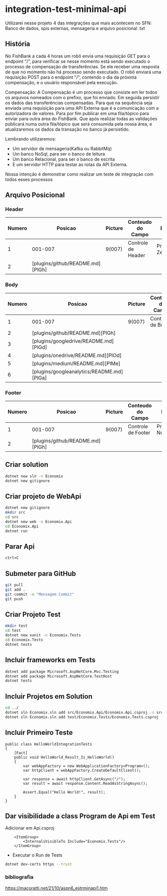 # integration-test-minimal-api
Utilizarei nesse projeto 4 das integrações que mais acontecem no SFN: Banco de dados, spis externas, mensageria e arquivo posicional .txt
## História
No FishBank a cada 4 horas um robô envia uma requisição GET para o endpoint "/", para verificar se nesse momento está sendo executado o processo de compensação de transferências.
Se ele receber uma resposta de que no momento não há processo sendo executado. O robô enviará uma requisição POST para o endpoint "/", contendo o dia da próxima compensação, e o usuário responsável pela execução.

Compensação: A Compensação é um processo que consiste em ler todos os arquivos nomeados com o prefixo, que foi enviado. Em seguida persistir os dados das transferências compensadas. Para que na sequência seja enviada uma requisição para uma API Externa que é a comunicação com a autorizadora de valores. Para por fim publicar em uma fila/tópico para enviar para outra área do FishBank. Que após realizar todas as validações publicará numa outra fila/tópico que será consumida pela nossa área, e atualizaremos os dados da transação no banco já persistido.

Lembrando utilizaremos:
* Um servidor de mensageria(Kafka ou RabbitMq)
* Um banco NoSql, para ser o banco de leitura
* Um banco Relacional, para ser o banco de escrita
* E um servidor HTTP para testar as rotas da API Externa.

Nossa intenção é demonstrar como realizar um teste de integração com todos esses processos

## Arquivo Posicional
### Header
| Numero | Posicao | Picture | Conteudo do Campo | Especificações |
| ------ | ------ | ------ | ------ | ------ |
| 1 | 001-007 | 9(007) | Controle de Header | Preencher com Zeros("0000000") |
| 2 | [plugins/github/README.md][PlGh] |
### Body
| Numero | Posicao | Picture | Conteudo do Campo | Especificações |
| ------ | ------ | ------ | ------ | ------ |
| 1 | 001-007 | 9(007) | Controle de Body | --- |
| 2 | [plugins/github/README.md][PlGh] |
| 3 | [plugins/googledrive/README.md][PlGd] |
| 4 | [plugins/onedrive/README.md][PlOd] |
| 5 | [plugins/medium/README.md][PlMe] |
| 6 | [plugins/googleanalytics/README.md][PlGa] |
### Footer
| Numero | Posicao | Picture | Conteudo do Campo | Especificações |
| ------ | ------ | ------ | ------ | ------ |
| 1 | 001-007 | 9(007) | Controle de Footer | Preencher com Noves("9999999") |
| 2 | [plugins/github/README.md][PlGh] |

## Criar solution
```sh
dotnet new sln -n Economix
dotnet new gitignore
```

## Criar projeto de WebApi
```sh
dotnet new gitignore
mkdir src
cd src
dotnet new web -o Economix.Api
cd Economix.Api
dotnet run
```

## Parar Api
```sh
ctrl+C
```

## Submeter para GitHub
```sh
git pull
git add .
git commit -m "Mensagem Commit"
git push
```

## Criar Projeto Test
```sh
mkdir test
cd test
dotnet new xunit -n Economix.Tests
cd Economix.Tests
dotnet tests
```

## Incluir frameworks em Tests
```sh
dotnet add package Microsoft.AspNetCore.Mvc.Testing
dotnet add package Microsoft.AspNetCore.TestHost
dotnet tests
```

## Incluir Projetos em Solution

```sh
cd ../
dotnet sln Economix.sln add src/Economix.Api/Economix.Api.csproj -s src
dotnet sln Economix.sln add test/Economix.Tests/Economix.Tests.csproj -s tests
```

## Incluir Primeiro Teste
```code
public class HelloWorldIntegrationTests
{
    [Fact]
    public void HelloWorld_Result_Is_HelloWorld()
    {
        var webAppFactory = new WebApplicationFactory<Program>();
        var httpClient = webAppFactory.CreateDefaultClient();

        var response = await httpClient.GetAsync("/");
        var result = await response.Content.ReadAsStringAsync();

        Assert.Equal("Hello World!", result);
    }
}
```
## Dar visibilidade a class Program de Api em Test
Adicionar em Api.csproj
```code
	<ItemGroup>
		<InternalsVisibleTo Include="Economix.Tests"/>
	</ItemGroup>
```
* Executar o Run de Tests

```sh
dotnet dev-certs https --trust
```

### bibliografia
https://macoratti.net/21/10/aspn6_estrminapi1.htm